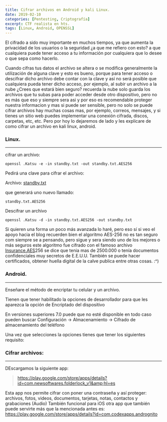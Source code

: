 ```yaml
---
title: Cifrar archivos en Android y kali Linux.
date: 2019-02-10
categories: [Pentesting, Criptografía]
excerpt: CTF realista en hts.
tags: [Linux, Android, OPENSSL]
---
```



El cifrado a sido muy importante en muchos tiempos, ya que aumenta la privacidad de los usuarios o la seguridad ¿a que me refiero con esto? a que cualquiera puede tener acceso a tu información por cualquiera que lo desee o que sepa como hacerlo.  
  
Cuando cifras tus datos el archivo se altera o se modifica generalmente la utilización de alguna clave y esto es bueno, porque para tener acceso o descifrar dicho archivo debe contar con la clave y así no será posible que cualquiera pueda tener dicho acceso, por ejemplo, al subir un archivo a la nube ¿Crees que estará bien seguro? recuerda la nube solo guarda los archivos que tu subas para poder acceder desde otro dispositivo, pero no es más que eso y siempre sera asi y por eso es recomendable proteger nuestra informacion y mas si puede ser sensible, pero no solo se puede cifrar archivos hay muchas cosas mas, por ejemplo, correos, mensajes, y si tienes un sitio web puedes implementar una conexión cifrada, discos, carpetas, etc, etc. Pero por hoy lo dejaremos de lado y les explicare de como cifrar un archivo en kali linux, android.  
  
### Linux.
----

cifrar un archivo:  
  
```
openssl .Katsu -e -in standby.txt -out standby.txt.AES256  
```  
  
Pedirá una clave para cifrar el archivo:  
  
Archivo: [standby.txt](http://standby.txt/)  
  
que generará uno nuevo llamado:  

```
standby.txt.AES256  
```

Descifrar un archivo  
  
```
openssl .Katsu -d -in standby.txt.AES256 -out standby.txt
```  
  
Si quieren una forma un poco más avanzada lo haré, pero eso sí si veo el apoyo hacia el blog recuerden bien el algoritmo AES-256 no es tan seguro com siempre se a pensando, pero sigue y sera siendo uno de los mejores o más seguros este algoritmo fue cifrado con el famoso archivo [Insurance.AES](http://insurance.aes/)256 se dice que tenia mas de 2500.000 o tenía documentos confidenciales muy secretos de E.E.U.U. También se puede hacer certificados, obtener huella digital de la calve publica entre otras cosas. :^)  
  
  
### Android.
----
  
Enseñare el método de encriptar tu celular y un archivo.  
  
Tienen que tener habilitado la opciones de desarrollador para que les aparezca la opción de Encriptado del dispositivo  
  
En versiones superiores 7.0 puede que no esté disponible en todo caso pueden buscar Configuración -> Almacenamiento -> Cifrado de almacenamiento del teléfono  
  
Una vez que selecciones la opciones tienes que tener los siguientes requisito:  
  
  
### Cifrar archivos:  
----

DEscargamos la siguiente app:  
  
> https://play.google.com/store/apps/details?id=com.newsoftwares.folderlock_v1&amp;hl=es
  
Esta app nos permite cifrar con poner una contraseña y así proteger: archivos, fotos, videos, documentos, tarjetas, notas, contactos y grabaciones (Audio) También funcional para iOS otra app que también puede servirte más que la mencionada antes es: https://play.google.com/store/apps/details?id=com.codexapps.andrognito